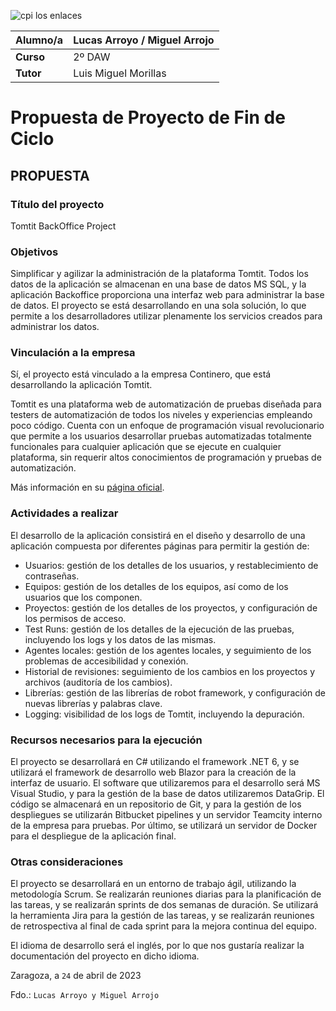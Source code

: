 ![cpi los enlaces](cpile.png "cpi los enlaces")


| **Alumno/a**  |       Lucas Arroyo / Miguel Arrojo   |
| ------------- | ------------- |
| **Curso**  |  2º DAW |
| **Tutor**  |  Luis Miguel Morillas |


# Propuesta de Proyecto de Fin de Ciclo

## PROPUESTA

### Título del proyecto
Tomtit BackOffice Project

### Objetivos
Simplificar y agilizar la administración de la plataforma Tomtit. Todos los datos de la aplicación se almacenan en una base de datos MS SQL, y la aplicación Backoffice proporciona una interfaz web para administrar la base de datos. El proyecto se está desarrollando en una sola solución, lo que permite a los desarrolladores utilizar plenamente los servicios creados para administrar los datos.

### Vinculación a la empresa 
Sí, el proyecto está vinculado a la empresa Continero, que está desarrollando la aplicación Tomtit.

Tomtit es una plataforma web de automatización de pruebas diseñada para testers de automatización de todos los niveles y experiencias empleando poco código. Cuenta con un enfoque de programación visual revolucionario que permite a los usuarios desarrollar pruebas automatizadas totalmente funcionales para cualquier aplicación que se ejecute en cualquier plataforma, sin requerir altos conocimientos de programación y pruebas de automatización.

Más información en su [página oficial](https://www.tomtit.app).

### Actividades a realizar
El desarrollo de la aplicación consistirá en el diseño y desarrollo de una aplicación compuesta por diferentes páginas para permitir la gestión de:

- Usuarios: gestión de los detalles de los usuarios, y restablecimiento de contraseñas.
- Equipos: gestión de los detalles de los equipos, así como de los usuarios que los componen.
- Proyectos: gestión de los detalles de los proyectos, y configuración de los permisos de acceso.
- Test Runs: gestión de los detalles de la ejecución de las pruebas, incluyendo los logs y los datos de las mismas.
- Agentes locales: gestión de los agentes locales, y seguimiento de los problemas de accesibilidad y conexión.
- Historial de revisiones: seguimiento de los cambios en los proyectos y archivos (auditoría de los cambios).
- Librerías: gestión de las librerías de robot framework, y configuración de nuevas librerías y palabras clave.
- Logging: visibilidad de los logs de Tomtit, incluyendo la depuración.

### Recursos necesarios para la ejecución
El proyecto se desarrollará en C# utilizando el framework .NET 6, y se utilizará el framework de desarrollo web Blazor para la creación de la interfaz de usuario. El software que utilizaremos para el desarrollo será MS Visual Studio, y para la gestión de la base de datos utilizaremos DataGrip. El código se almacenará en un repositorio de Git, y para la gestión de los despliegues se utilizarán Bitbucket pipelines y un servidor Teamcity interno de la empresa para pruebas. Por último, se utilizará un servidor de Docker para el despliegue de la aplicación final.

### Otras consideraciones

El proyecto se desarrollará en un entorno de trabajo ágil, utilizando la metodología Scrum. Se realizarán reuniones diarias para la planificación de las tareas, y se realizarán sprints de dos semanas de duración. Se utilizará la herramienta Jira para la gestión de las tareas, y se realizarán reuniones de retrospectiva al final de cada sprint para la mejora continua del equipo.

El idioma de desarrollo será el inglés, por lo que nos gustaría realizar la documentación del proyecto en dicho idioma.


Zaragoza, a `24` de abril de 2023



Fdo.: `Lucas Arroyo y Miguel Arrojo`
